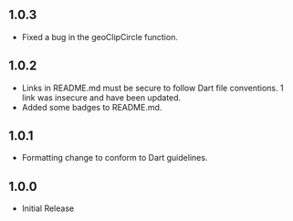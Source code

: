 ## 1.0.3

- Fixed a bug in the geoClipCircle function.

## 1.0.2

- Links in README.md must be secure to follow Dart file conventions. 1 link was insecure and have been updated.
- Added some badges to README.md.

## 1.0.1

- Formatting change to conform to Dart guidelines.

## 1.0.0

- Initial Release
